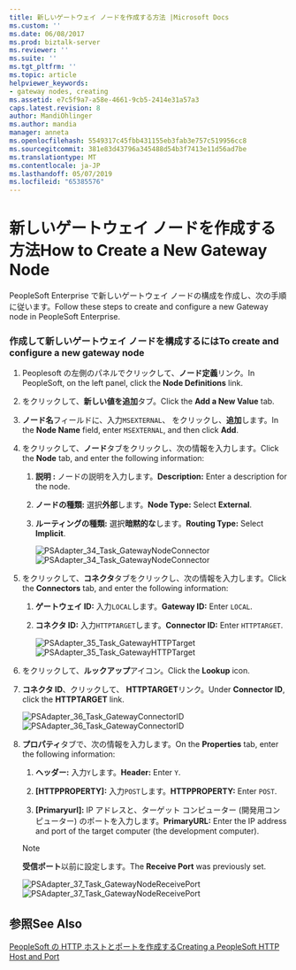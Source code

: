 ```yaml
---
title: 新しいゲートウェイ ノードを作成する方法 |Microsoft Docs
ms.custom: ''
ms.date: 06/08/2017
ms.prod: biztalk-server
ms.reviewer: ''
ms.suite: ''
ms.tgt_pltfrm: ''
ms.topic: article
helpviewer_keywords:
- gateway nodes, creating
ms.assetid: e7c5f9a7-a58e-4661-9cb5-2414e31a57a3
caps.latest.revision: 8
author: MandiOhlinger
ms.author: mandia
manager: anneta
ms.openlocfilehash: 5549317c45fbb431155eb3fab3e757c519956cc8
ms.sourcegitcommit: 381e83d43796a345488d54b3f7413e11d56ad7be
ms.translationtype: MT
ms.contentlocale: ja-JP
ms.lasthandoff: 05/07/2019
ms.locfileid: "65385576"
---
```

# <a name="how-to-create-a-new-gateway-node"></a><span data-ttu-id="2387d-102">新しいゲートウェイ ノードを作成する方法</span><span class="sxs-lookup"><span data-stu-id="2387d-102">How to Create a New Gateway Node</span></span>
<span data-ttu-id="2387d-103">PeopleSoft Enterprise で新しいゲートウェイ ノードの構成を作成し、次の手順に従います。</span><span class="sxs-lookup"><span data-stu-id="2387d-103">Follow these steps to create and configure a new Gateway node in PeopleSoft Enterprise.</span></span>  
  
### <a name="to-create-and-configure-a-new-gateway-node"></a><span data-ttu-id="2387d-104">作成して新しいゲートウェイ ノードを構成するには</span><span class="sxs-lookup"><span data-stu-id="2387d-104">To create and configure a new gateway node</span></span>  
  
1. <span data-ttu-id="2387d-105">Peoplesoft の左側のパネルでクリックして、**ノード定義**リンク。</span><span class="sxs-lookup"><span data-stu-id="2387d-105">In PeopleSoft, on the left panel, click the **Node Definitions** link.</span></span>  
  
2. <span data-ttu-id="2387d-106">をクリックして、**新しい値を追加**タブ。</span><span class="sxs-lookup"><span data-stu-id="2387d-106">Click the **Add a New Value** tab.</span></span>  
  
3. <span data-ttu-id="2387d-107">**ノード名**フィールドに、入力`MSEXTERNAL`、 をクリックし、**追加**します。</span><span class="sxs-lookup"><span data-stu-id="2387d-107">In the **Node Name** field, enter `MSEXTERNAL`, and then click **Add**.</span></span>  
  
4. <span data-ttu-id="2387d-108">をクリックして、**ノード**タブをクリックし、次の情報を入力します。</span><span class="sxs-lookup"><span data-stu-id="2387d-108">Click the **Node** tab, and enter the following information:</span></span>  
  
   1. <span data-ttu-id="2387d-109">**説明 :** ノードの説明を入力します。</span><span class="sxs-lookup"><span data-stu-id="2387d-109">**Description:** Enter a description for the node.</span></span>  
  
   2. <span data-ttu-id="2387d-110">**ノードの種類:** 選択**外部**します。</span><span class="sxs-lookup"><span data-stu-id="2387d-110">**Node Type:** Select **External**.</span></span>  
  
   3. <span data-ttu-id="2387d-111">**ルーティングの種類:** 選択**暗黙的な**します。</span><span class="sxs-lookup"><span data-stu-id="2387d-111">**Routing Type:** Select **Implicit**.</span></span>  
  
      <span data-ttu-id="2387d-112">![](../core/media/psadapter-34-task-gatewaynodeconnector.gif "PSAdapter_34_Task_GatewayNodeConnector")</span><span class="sxs-lookup"><span data-stu-id="2387d-112">![](../core/media/psadapter-34-task-gatewaynodeconnector.gif "PSAdapter_34_Task_GatewayNodeConnector")</span></span>  
  
5. <span data-ttu-id="2387d-113">をクリックして、**コネクタ**タブをクリックし、次の情報を入力します。</span><span class="sxs-lookup"><span data-stu-id="2387d-113">Click the **Connectors** tab, and enter the following information:</span></span>  
  
   1. <span data-ttu-id="2387d-114">**ゲートウェイ ID:** 入力`LOCAL`します。</span><span class="sxs-lookup"><span data-stu-id="2387d-114">**Gateway ID:** Enter `LOCAL`.</span></span>  
  
   2. <span data-ttu-id="2387d-115">**コネクタ ID:** 入力`HTTPTARGET`します。</span><span class="sxs-lookup"><span data-stu-id="2387d-115">**Connector ID:** Enter `HTTPTARGET`.</span></span>  
  
      <span data-ttu-id="2387d-116">![](../core/media/psadapter-35-task-gatewayhttptarget.gif "PSAdapter_35_Task_GatewayHTTPTarget")</span><span class="sxs-lookup"><span data-stu-id="2387d-116">![](../core/media/psadapter-35-task-gatewayhttptarget.gif "PSAdapter_35_Task_GatewayHTTPTarget")</span></span>  
  
6. <span data-ttu-id="2387d-117">をクリックして、**ルックアップ**アイコン。</span><span class="sxs-lookup"><span data-stu-id="2387d-117">Click the **Lookup** icon.</span></span>  
  
7. <span data-ttu-id="2387d-118">**コネクタ ID**、クリックして、 **HTTPTARGET**リンク。</span><span class="sxs-lookup"><span data-stu-id="2387d-118">Under **Connector ID**, click the **HTTPTARGET** link.</span></span>  
  
    <span data-ttu-id="2387d-119">![](../core/media/psadapter-36-task-gatewayconnectorid.gif "PSAdapter_36_Task_GatewayConnectorID")</span><span class="sxs-lookup"><span data-stu-id="2387d-119">![](../core/media/psadapter-36-task-gatewayconnectorid.gif "PSAdapter_36_Task_GatewayConnectorID")</span></span>  
  
8. <span data-ttu-id="2387d-120">**プロパティ**タブで、次の情報を入力します。</span><span class="sxs-lookup"><span data-stu-id="2387d-120">On the **Properties** tab, enter the following information:</span></span>  
  
   1.  <span data-ttu-id="2387d-121">**ヘッダー:** 入力`Y`します。</span><span class="sxs-lookup"><span data-stu-id="2387d-121">**Header:** Enter `Y`.</span></span>  
  
   2.  <span data-ttu-id="2387d-122">**[HTTPPROPERTY]:** 入力`POST`します。</span><span class="sxs-lookup"><span data-stu-id="2387d-122">**HTTPPROPERTY:** Enter `POST`.</span></span>  
  
   3.  <span data-ttu-id="2387d-123">**[Primaryurl]:** IP アドレスと、ターゲット コンピューター (開発用コンピューター) のポートを入力します。</span><span class="sxs-lookup"><span data-stu-id="2387d-123">**PrimaryURL:** Enter the IP address and port of the target computer (the development computer).</span></span>  
  
   > [!NOTE]
   >  <span data-ttu-id="2387d-124">**受信ポート**以前に設定します。</span><span class="sxs-lookup"><span data-stu-id="2387d-124">The **Receive Port** was previously set.</span></span>  
  
    <span data-ttu-id="2387d-125">![](../core/media/psadapter-37-task-gatewaynodereceiveport.gif "PSAdapter_37_Task_GatewayNodeReceivePort")</span><span class="sxs-lookup"><span data-stu-id="2387d-125">![](../core/media/psadapter-37-task-gatewaynodereceiveport.gif "PSAdapter_37_Task_GatewayNodeReceivePort")</span></span>  
  
## <a name="see-also"></a><span data-ttu-id="2387d-126">参照</span><span class="sxs-lookup"><span data-stu-id="2387d-126">See Also</span></span>  
 [<span data-ttu-id="2387d-127">PeopleSoft の HTTP ホストとポートを作成する</span><span class="sxs-lookup"><span data-stu-id="2387d-127">Creating a PeopleSoft HTTP Host and Port</span></span>](../core/creating-a-peoplesoft-http-host-and-port.md)